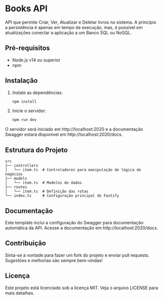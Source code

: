 # Books API

API que permite Criar, Ver, Atualizar e Deletar livros no sistema.
A princípio a persistência é apenas em tempo de execução, mas, é possível em atualizações conectar a aplicação a um Banco SQL ou NoSQL.

## Pré-requisitos

- Node.js v14 ou superior
- npm

## Instalação

1. Instale as dependências:

    ```bash
    npm install

2. Inicie o servidor:

    ```bash
    npm run dev

O servidor será iniciado em http://localhost:2020 e a documentação Swagger estará disponível em http://localhost:2020/docs.

## Estrutura do Projeto

```plaintext
src
├── controllers
│   └── item.ts  # Controladores para manipulação de lógica de negócios
├── models
│   └── item.ts  # Modelos de dados
├── routes
│   └── item.ts  # Definição das rotas
└── index.ts     # Configuração principal do Fastify
```

## Documentação

Este template inclui a configuração do Swagger para documentação automática da API. Acesse a documentação em http://localhost:2020/docs.

## Contribuição

Sinta-se à vontade para fazer um fork do projeto e enviar pull requests. Sugestões e melhorias são sempre bem-vindas!

## Licença

Este projeto está licenciado sob a licença MIT. Veja o arquivo LICENSE para mais detalhes.
